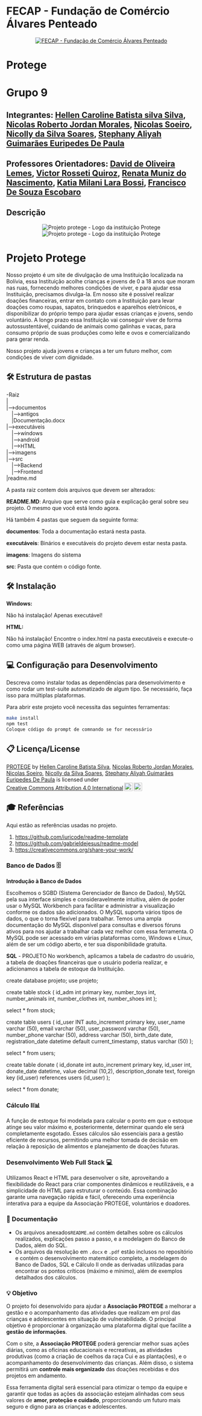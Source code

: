 
# FECAP - Fundação de Comércio Álvares Penteado

<p align="center"><a href= "https://www.fecap.br/"><img src="https://encrypted-tbn0.gstatic.com/images?q=tbn:ANd9GcRhZPrRa89Kma0ZZogxm0pi-tCn_TLKeHGVxywp-LXAFGR3B1DPouAJYHgKZGV0XTEf4AE&usqp=CAU" alt="FECAP - Fundação de Comércio Álvares Penteado" border="0"></a>

</p>

# Protege
# Grupo 9

## Integrantes: <a href="https://www.linkedin.com/in/hellen-silva-87611b1b5?lipi=urn%3Ali%3Apage%3Ad_flagship3_profile_view_base_contact_details%3BIdK6fZt5S5uRHZkgOKY8GQ%3D%3D">Hellen Caroline Batista silva Silva</a>,  <a href="https://github.com/2024-2-MCC2/Projeto9">Nicolas Roberto Jordan Morales</a>, <a href="https://github.com/2024-2-MCC2/Projeto9">Nicolas Soeiro</a>, <a href="https://www.linkedin.com/in/nicolly-silva-soares-10b627171?lipi=urn%3Ali%3Apage%3Ad_flagship3_profile_view_base_contact_details%3Bc%2BtlfaxRQ3aiwqAvz3gOPA%3D%3D">Nicolly da Silva Soares</a>, <a href="https://www.linkedin.com/in/stephany-aliyah-4a2589321?lipi=urn%3Ali%3Apage%3Ad_flagship3_profile_view_base_contact_details%3Blp3zpBvDRYmqlDT9zx2VWQ%3D%3D">Stephany Aliyah Guimarães Euripedes De Paula</a>


## Professores Orientadores: <a href="linkedin.com/in/dolemes"> David de Oliveira Lemes</a>, <a href="https://github.com/2024-2-MCC2/Projeto9">Victor Rosseti Quiroz</a>, <a href="https://github.com/2024-2-MCC2/Projeto9"> Renata Muniz do Nascimento</a>, <a href="https://github.com/2024-2-MCC2/Projeto9">Katia Milani Lara Bossi</a>, <a href="https://github.com/2024-2-MCC2/Projeto9">Francisco De Souza Escobaro</a>

## Descrição
<p align="center">
<img src="[![Screenshot_20241001-174121](https://github.com/user-attachments/assets/1237d0dc-556b-4982-9a34-c275ed33f7ea)](https://github.com/2024-2-MCC2/Projeto9/blob/main/Untitled%20design.png?raw=true)" alt="Projeto protege - Logo da instituição Protege" border="0"></a>

<img src="https://github.com/2024-2-MCC2/Projeto9/blob/main/Untitled%20design.png?raw=true" alt="Projeto protege - Logo da instituição Protege" border="0">

</p>

# Projeto Protege

Nosso projeto é um site de divulgação de uma Instituição localizada na Bolívia, essa Instituição acolhe crianças e jovens de 0 a 18 anos que moram nas ruas, fornecendo melhores condições de viver, e para ajudar essa Instituição, precisamos divulga-la. 
Em nosso site é possível realizar doações financeiras, entrar em contato com a Instituição para levar doações como roupas, sapatos, brinquedos e aparelhos eletrônicos, e disponibilizar do próprio tempo para ajudar essas crianças e jovens, sendo voluntário. A longo prazo essa Instituição vai conseguir viver de forma autossustentável, cuidando de animais como galinhas e vacas, para consumo próprio de suas produções como leite e ovos e comercializando para gerar renda. 

Nosso projeto ajuda jovens e crianças a ter um futuro melhor, com condições de viver com dignidade.


## 🛠 Estrutura de pastas

-Raiz<br>
|<br>
|-->documentos<br>
  &emsp;|-->antigos<br>
  &emsp;|Documentação.docx<br>
|-->executáveis<br>
  &emsp;|-->windows<br>
  &emsp;|-->android<br>
  &emsp;|-->HTML<br>
|-->imagens<br>
|-->src<br>
  &emsp;|-->Backend<br>
  &emsp;|-->Frontend<br>
|readme.md<br>

A pasta raiz contem dois arquivos que devem ser alterados:

<b>README.MD</b>: Arquivo que serve como guia e explicação geral sobre seu projeto. O mesmo que você está lendo agora.

Há também 4 pastas que seguem da seguinte forma:

<b>documentos</b>: Toda a documentação estará nesta pasta.

<b>executáveis</b>: Binários e executáveis do projeto devem estar nesta pasta.

<b>imagens</b>: Imagens do sistema

<b>src</b>: Pasta que contém o código fonte.

## 🛠 Instalação

<b>Windows:</b>

Não há instalação! Apenas executável!

<b>HTML:</b>

Não há instalação!
Encontre o index.html na pasta executáveis e execute-o como uma página WEB (através de algum browser).

## 💻 Configuração para Desenvolvimento

Descreva como instalar todas as dependências para desenvolvimento e como rodar um test-suite automatizado de algum tipo. Se necessário, faça isso para múltiplas plataformas.

Para abrir este projeto você necessita das seguintes ferramentas:


```sh
make install
npm test
Coloque código do prompt de comnando se for necessário
```

## 📋 Licença/License
<p xmlns:cc="http://creativecommons.org/ns#" xmlns:dct="http://purl.org/dc/terms/"><a property="dct:title" rel="cc:attributionURL" href="https://github.com/2024-2-MCC2/Projeto9">PROTEGE</a> by <a rel="cc:attributionURL dct:creator" property="cc:attributionName" href="https://www.linkedin.com/in/hellen-silva-87611b1b5?lipi=urn%3Ali%3Apage%3Ad_flagship3_profile_view_base_contact_details%3BIdK6fZt5S5uRHZkgOKY8GQ%3D%3D">Hellen Caroline Batista Silva</a>, <a href="https://github.com/2024-2-MCC2/Projeto9">Nicolas Roberto Jordan Morales</a>, <a href="https://github.com/2024-2-MCC2/Projeto9">Nicolas Soeiro</a>, <a href="https://www.linkedin.com/in/nicolly-silva-soares-10b627171?lipi=urn%3Ali%3Apage%3Ad_flagship3_profile_view_base_contact_details%3Bc%2BtlfaxRQ3aiwqAvz3gOPA%3D%3D">Nicolly da Silva Soares</a>, <a href="https://www.linkedin.com/in/stephany-aliyah-4a2589321?lipi=urn%3Ali%3Apage%3Ad_flagship3_profile_view_base_contact_details%3Blp3zpBvDRYmqlDT9zx2VWQ%3D%3D">Stephany Aliyah Guimarães Euripedes De Paula</a> is licensed under <a href="https://creativecommons.org/licenses/by/4.0/?ref=chooser-v1" target="_blank" rel="license noopener noreferrer" style="display:inline-block;">Creative Commons Attribution 4.0 International<img style="height:22px!important;margin-left:3px;vertical-align:text-bottom;" src="https://mirrors.creativecommons.org/presskit/icons/cc.svg?ref=chooser-v1" alt=""><img style="height:22px!important;margin-left:3px;vertical-align:text-bottom;" src="https://mirrors.creativecommons.org/presskit/icons/by.svg?ref=chooser-v1" alt=""></a></p> 

## 🎓 Referências

Aqui estão as referências usadas no projeto.

1. <https://github.com/iuricode/readme-template>
2. <https://github.com/gabrieldejesus/readme-model>
3. <https://creativecommons.org/share-your-work/>


### Banco de Dados 🗄️ 

**Introdução à Banco de Dados**

Escolhemos o SGBD (Sistema Gerenciador de Banco de Dados), MySQL pela sua interface simples e consideravelmente intuitiva, além de poder usar o MySQL Workbench para facilitar e administrar a visualização conforme os dados são adicionados. O MySQL suporta vários tipos de dados, o que o torna flexível para trabalhar. Temos uma ampla documentação do MySQL disponível para consultas e diversos fóruns ativos para nos ajudar a trabalhar cada vez melhor com essa ferramenta. O MySQL pode ser acessado em várias plataformas como, Windows e Linux, além de ser um código aberto, e ter sua disponibilidade gratuita.

**SQL** - PROJETO
No workbench, aplicamos a tabela de cadastro do usuário, a tabela de doações financeiras que o usuário poderia realizar, e adicionamos a tabela de estoque da Instituição.

create database projeto;
use projeto;

create table stock (
id_adm int primary key,
number_toys int,
number_animals int,
number_clothes int,
number_shoes int
);

select * from stock;

create table users (
id_user INT auto_increment primary key,
user_name varchar (50),
email varchar (50),
user_password varchar (50),
number_phone varchar (50),
address varchar (50),
birth_date date,
registration_date datetime default current_timestamp,
status varchar (50)
);

select * from users;

create table donate (
id_donate int auto_increment primary key,
id_user int,
donate_date datetime,
value decimal (10,2),
description_donate text,
foreign key (id_user) references users (id_user)
);

select * from donate;


### Cálculo II📊

A função de estoque foi modelada para calcular o ponto em que o estoque atinge seu valor máximo e, posteriormente, determinar quando ele será completamente esgotado. Esses cálculos são essenciais para a gestão eficiente de recursos, permitindo uma melhor tomada de decisão em relação à reposição de alimentos e planejamento de doações futuras.


### Desenvolvimento Web Full Stack  💻 

Utilizamos React e HTML para desenvolver o site, aproveitando a flexibilidade do React para criar componentes dinâmicos e reutilizáveis, e a simplicidade do HTML para estruturar o conteúdo. Essa combinação garante uma navegação rápida e fácil, oferecendo uma experiência interativa para a equipe da Associação PROTEGE, voluntários e doadores.


### 📄 Documentação

- Os arquivos anexados`README.md` contém detalhes sobre os cálculos realizados, explicações passo a passo, e a modelagem do Banco de Dados, além do SQL.
- Os arquivos da resolução em `.docx` e `.pdf` estão inclusos no repositório e contém o desenvolvimento matemático completo, a modelagem do Banco de Dados, SQL e Cálculo II onde as derivadas utilizadas para encontrar os pontos críticos (máximo e mínimo), além de exemplos detalhados dos cálculos.

### 💡 Objetivo

O projeto foi desenvolvido para ajudar a **Associação PROTEGE** a melhorar a gestão e o acompanhamento das atividades que realizam em prol das crianças e adolescentes em situação de vulnerabilidade. O principal objetivo é proporcionar à organização uma plataforma digital que facilite a **gestão de informações**.

Com o site, a **Associação PROTEGE** poderá gerenciar melhor suas ações diárias, como as oficinas educacionais e recreativas, as atividades produtivas (como a criação de coelhos da raça Cui e as plantações), e o acompanhamento do desenvolvimento das crianças. Além disso, o sistema permitirá um **controle mais organizado** das doações recebidas e dos projetos em andamento.

Essa ferramenta digital será essencial para otimizar o tempo da equipe e garantir que todas as ações da associação estejam alinhadas com seus valores de **amor, proteção e cuidado**, proporcionando um futuro mais seguro e digno para as crianças e adolescentes.
